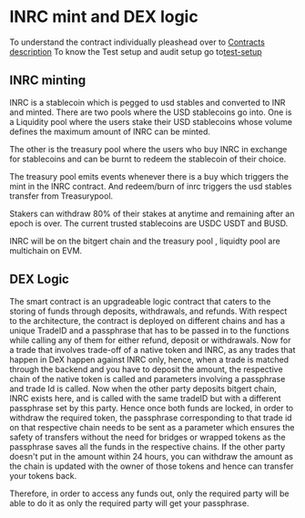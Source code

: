 # INRC mint and DEX logic 
To understand the contract individually pleashead over to [Contracts description](contracts/README.md)
To know the Test setup and audit setup go to[test-setup](test/readME.md)

## INRC minting
INRC is a stablecoin which is pegged to usd stables and converted to INR and minted.
There are two pools where the USD stablecoins go into.
One is a Liquidity pool where the users stake their USD stablecoins whose volume defines the maximum amount of INRC can be minted. 

The other is the treasury pool where the users who buy INRC in exchange for stablecoins and can be burnt to redeem the stablecoin of their choice.

The treasury pool emits events whenever there is a buy which triggers the mint in the INRC contract. And redeem/burn of inrc triggers the usd stables transfer from Treasurypool.

Stakers can withdraw 80% of their stakes at anytime and remaining after an epoch is over. 
The current trusted stablecoins are USDC USDT and BUSD.

INRC will be on the bitgert chain and the treasury pool , liquidty pool are multichain on EVM.

## DEX Logic

The smart contract is an upgradeable logic contract that caters to the storing of funds through deposits, withdrawals, and refunds. With respect to the architecture, the contract is deployed on different chains and has a unique TradeID and a passphrase that has to be passed in to the functions while calling any of them for either refund, deposit or withdrawals.
Now for a trade that involves trade-off of a native token and INRC, as any trades that happen in DeX happen against INRC only, hence, when a trade is matched through the backend and you have to deposit the amount, the respective chain of the native token is called and parameters involving a passphrase and trade Id is called. Now when the other party deposits bitgert chain, INRC exists here, and is called with the same tradeID but with a different passphrase set by this party. Hence once both funds are locked, in order to withdraw the required token, the passphrase corresponding to that trade id on that respective chain needs to be sent as a parameter which ensures the safety of transfers without the need for bridges or wrapped tokens as the passphrase saves all the funds in the respective chains. If the other party doesn't put in the amount within 24 hours, you can withdraw the amount as the chain is updated with the owner of those tokens and hence can transfer your tokens back. 

Therefore, in order to access any funds out, only the required party will be able to do it as only the required party will get your passphrase. 


